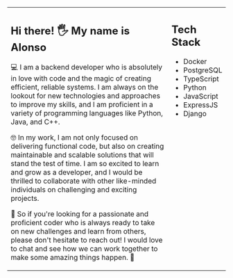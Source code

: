 <table><tr><td valign="top" width="75%">

## Hi there! 🖐 My name is Alonso

💻 I am a backend developer who is absolutely in love with code and the magic of creating efficient, reliable systems. I am always on the lookout for new technologies and approaches to improve my skills, and I am proficient in a variety of programming languages like Python, Java, and C++.

🤓 In my work, I am not only focused on delivering functional code, but also on creating maintainable and scalable solutions that will stand the test of time. I am so excited to learn and grow as a developer, and I would be thrilled to collaborate with other like-minded individuals on challenging and exciting projects.

🤝 So if you're looking for a passionate and proficient coder who is always ready to take on new challenges and learn from others, please don't hesitate to reach out! I would love to chat and see how we can work together to make some amazing things happen. 🤝
 
</td><td valign="top" width="25%">

## Tech Stack

- Docker
- PostgreSQL
- TypeScript
- Python
- JavaScript
- ExpressJS
- Django
 
</tr></tr></table> 
